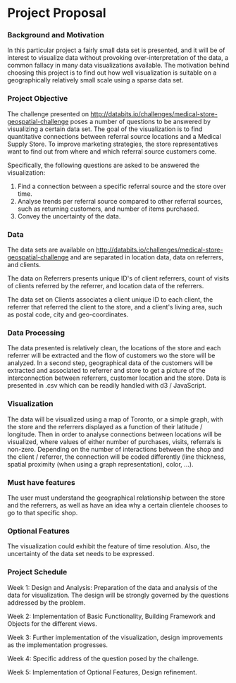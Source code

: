 # Project Proposal

### Background and Motivation

In this particular project a fairly small data set is presented,
and it will be of interest to visualize data without provoking over-interpretation of the data,
a common fallacy in many data visualizations available.
The motivation behind choosing this project is to find out how well visualization
is suitable on a geographically relatively small scale using a sparse data set.

### Project Objective

The challenge presented on http://databits.io/challenges/medical-store-geospatial-challenge
poses a number of questions to be answered by visualizing a certain data set. The goal of the
visualization is to find quantitative connections between referral source locations and a Medical Supply
Store. To improve marketing strategies, the store representatives want to find out from where and which
referral source customers come.

Specifically, the following questions are asked to be answered the visualization:

1. Find a connection between a specific referral source and the store over time.
2. Analyse trends per referral source compared to other referral sources, such as returning customers, and number
   of items purchased.
3. Convey the uncertainty of the data.

### Data
The data sets are available on http://databits.io/challenges/medical-store-geospatial-challenge and
are separated in location data, data on referrers, and clients.

The data on Referrers presents unique ID's of client referrers, count of visits of clients referred
by the referrer, and location data of the referrers.

The data set on Clients associates a client unique ID to each client, the referrer that referred
the client to the store, and a client's living area, such as postal code, city and geo-coordinates.

### Data Processing

The data presented is relatively clean, the locations of the store and each referrer will be extracted
and the flow of customers wo the store will be analyzed. In a second step, geographical
data of the customers will be extracted and associated to referrer and store to get a picture of the
interconnection between referrers, customer location and the store.
Data is presented in .csv which can be readily handled with d3 / JavaScript.

### Visualization

The data will be visualized using a map of Toronto, or a simple graph, with the store and the referrers
displayed as a function of their latitude / longitude. Then in order to analyse connections between locations
will be visualized, where values of either number of purchases, visits, referrals is non-zero.
Depending on the number of interactions between the shop and the client / referrer, the connection will
be coded differently (line thickness, spatial proximity (when using a graph representation), color,
...).

### Must have features

The user must understand the geographical relationship between the store and the referrers, as
well as have an idea why a certain clientele chooses to go to that specific shop.

### Optional Features

The visualization could exhibit the feature of time resolution. Also, the uncertainty of the data set
needs to be expressed.

### Project Schedule

Week 1: Design and Analysis: Preparation of the data and analysis of the data for visualization.
        The design will be strongly governed by the questions addressed by the problem.

Week 2: Implementation of Basic Functionality, Building Framework and Objects for the different
        views.

Week 3: Further implementation of the visualization, design improvements as the implementation
        progresses.

Week 4: Specific address of the question posed by the challenge.

Week 5: Implementation of Optional Features, Design refinement.


